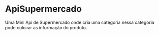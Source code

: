# ApiSupermercado
Uma Mini Api de Supermercado onde cria uma categoria nessa categoria pode colocar as informação do produto.
